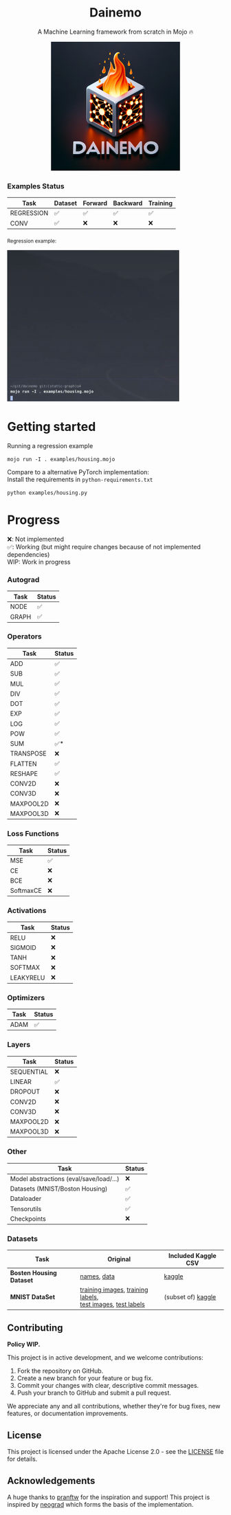 <h1 align='center'><b>Dainemo</b></h1>
<p align='center'>
    A Machine Learning framework from scratch in Mojo 🔥
</p>

<p align="center">
  <img src="dainemo.png" alt="Dainemo Logo" width="300"/>
</p>


### Examples Status

| Task       | Dataset | Forward | Backward | Training |
|------------|---------|---------|----------|----------|
| REGRESSION |   ✅    |   ✅    |    ✅    |    ✅    |
| CONV       |   ✅    |   ❌    |    ❌    |    ❌    |


<sub>Regression example:</sub>
<p>
  <img src="./dainemo.gif" alt="Dainemo Logo" width="400"/>
</p>



# Getting started

Running a regression example

```
mojo run -I . examples/housing.mojo
```

Compare to a alternative PyTorch implementation:  
Install the requirements in `python-requirements.txt`

```
python examples/housing.py
```

# Progress

❌: Not implemented  
✅: Working (but might require changes because of not implemented dependencies)  
WIP: Work in progress  

### Autograd

| Task        | Status |
|-------------|--------|
| NODE        |   ✅   |
| GRAPH       |   ✅   |

### Operators

| Task       | Status |
|------------|--------|
| ADD        |   ✅   |
| SUB        |   ✅   |
| MUL        |   ✅   |
| DIV        |   ✅   |
| DOT        |   ✅   |
| EXP        |   ✅   |
| LOG        |   ✅   |
| POW        |   ✅   |
| SUM        |   ✅*  |
| TRANSPOSE  |   ❌   |
| FLATTEN    |   ✅   |
| RESHAPE    |   ✅   |
| CONV2D     |   ❌   |
| CONV3D     |   ❌   |
| MAXPOOL2D  |   ❌   |
| MAXPOOL3D  |   ❌   |

### Loss Functions

| Task      | Status |
|-----------|--------|
| MSE       |   ✅   |
| CE        |   ❌   |
| BCE       |   ❌   |
| SoftmaxCE |   ❌   |

### Activations

| Task      | Status |
|-----------|--------|
| RELU      |   ❌   |
| SIGMOID   |   ❌   |
| TANH      |   ❌   |
| SOFTMAX   |   ❌   |
| LEAKYRELU |   ❌   |

### Optimizers

| Task  | Status |
|-------|--------|
| ADAM  |   ✅   |

### Layers

| Task       | Status |
|------------|--------|
| SEQUENTIAL |   ❌   |
| LINEAR     |   ✅   |
| DROPOUT    |   ❌   |
| CONV2D     |   ❌   |
| CONV3D     |   ❌   |
| MAXPOOL2D  |   ❌   |
| MAXPOOL3D  |   ❌   |

### Other

| Task                          | Status |
|-------------------------------|--------|
| Model abstractions (eval/save/load/...) |   ❌   |
| Datasets (MNIST/Boston Housing)         |   ✅   |
| Dataloader                    |   ✅   |
| Tensorutils                   |   ✅   |
| Checkpoints                   |   ❌   |

### Datasets

| Task       | Original | Included Kaggle CSV |
|------------|----------|-----------------------|
| **Bosten Housing Dataset**  |   [names](https://archive.ics.uci.edu/ml/machine-learning-databases/housing/housing.names), [data](https://archive.ics.uci.edu/ml/machine-learning-databases/housing/housing.data) | [kaggle](https://www.kaggle.com/code/prasadperera/the-boston-housing-dataset) |
| **MNIST DataSet**     |   [training images](https://yann.lecun.com/exdb/mnist/train-images-idx3-ubyte.gz), [training labels](https://yann.lecun.com/exdb/mnist/train-labels-idx1-ubyte.gz), <br>[test images](https://yann.lecun.com/exdb/mnist/t10k-images-idx3-ubyte.gz), [test labels](https://yann.lecun.com/exdb/mnist/t10k-labels-idx1-ubyte.gz)    | (subset of) [kaggle](https://www.kaggle.com/datasets/hojjatk/mnist-dataset) |


## Contributing

**Policy WIP.**

This project is in active development, and we welcome contributions:

1. Fork the repository on GitHub.
2. Create a new branch for your feature or bug fix.
3. Commit your changes with clear, descriptive commit messages.
4. Push your branch to GitHub and submit a pull request.

We appreciate any and all contributions, whether they're for bug fixes, new features, or documentation improvements.

## License

This project is licensed under the Apache License 2.0 - see the [LICENSE](LICENSE) file for details.

## Acknowledgements

A huge thanks to [pranftw](https://github.com/pranftw) for the inspiration and support! This project is inspired by [neograd](https://github.com/pranftw/neograd) which forms the basis of the implementation.